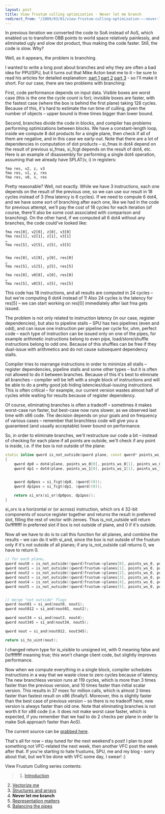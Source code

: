 ```yaml
---
layout: post
title: View frustum culling optimization - Never let me branch
redirect_from: "/2009/03/01/view-frustum-culling-optimization-–-never-let-me-branch/"
---
```


In previous iteration we converted the code to SoA instead of AoS, which enabled us to transform OBB points to world space relatively painlessly, and eliminated ugly and slow dot product, thus making the code faster. Still, the code is slow. Why?

Well, as it appears, the problem is branching.

I wanted to write a long post about branches and why they are often a bad idea for PPU/SPU, but it turns out that Mike Acton beat me to it – be sure to read his articles for detailed explanation: [part 1](http://www.cellperformance.com/articles/2006/07/tutorial_branch_elimination_pa.html) [part 2](http://www.cellperformance.com/articles/2006/04/background_on_branching.html) [part 3](http://www.cellperformance.com/articles/2006/04/benefits_to_branch_elimination.html) - so I'll make it short. For our case, there are two problems with branching:

First, code performance depends on input data. Visible boxes are worst case (this is the one the cycle count is for); invisible boxes are faster, with the fastest case (where the box is behind the first plane) taking 128 cycles. Because of this, it's hard to estimate the run time of culling, given the number of objects – upper bound is three times bigger than lower bound.

Second, branches divide the code in blocks, and compiler has problems performing optimizations between blocks. We have a constant-length loop, inside we compute 8 dot products for a single plane, then check if all of them are negative, and in this case we early-out. Note that there are a lot of dependencies in computation of dot products – si_fmas in dot4 depend on the result of previous si_fmas, si_fcgt depends on the result of dot4, etc. Here is an example of disassembly for performing a single dot4 operation, assuming that we already have SPLAT(v, i) in registers:

```
fma res, v2, z, v3
fma res, v1, y, res
fma res, v0, x, res
```

Pretty reasonable? Well, not exactly. While we have 3 instructions, each one depends on the result of the previous one, so we can use our result in 18 cycles instead of 3 (fma latency is 6 cycles). If we need to compute 6 dot4, and we have some sort of branching after each one, like we had in the code for previous attempt, we'll pay the cost of 18 cycles for each iteration (of course, there'll also be some cost associated with comparison and branching). On the other hand, if we computed all 6 dot4 without any branches, the code could've looked like:

```
fma res[0], v2[0], z[0], v3[0]
fma res[1], v2[1], z[1], v3[1]
…
fma res[5], v2[5], z[5], v3[5]


fma res[0], v1[0], y[0], res[0]
…
fma res[5], v1[5], y[5], res[5]

fma res[0], v0[0], x[0], res[0]
…
fma res[5], v0[5], x[5], res[5]
```

This code has 18 instructions, and all results are computed in 24 cycles – but we're computing 6 dot4 instead of 1! Also 24 cycles is the latency for res[5] – we can start working on res[0] immediately after last fma gets issued.

The problem is not only related to instruction latency (in our case, register dependencies), but also to pipeline stalls – SPU has two pipelines (even and odd), and can issue one instruction per pipeline per cycle for, uhm, perfect code – each type of instruction can be issued only on one of the pipes, for example arithmetic instructions belong to even pipe, load/store/shuffle instructions belong to odd one. Because of this shuffles can be free if they dual-issue with arithmetics and do not cause subsequent dependency stalls.

Compiler tries to rearrange instructions in order to minimize all stalls – register dependencies, pipeline stalls and some other types – but it is often not allowed to do it between branches. Because of this it's best to eliminate all branches – compiler will be left with a single block of instructions and will be able to do a pretty good job hiding latencies/dual-issuing instructions. This is often critical – for example, our current version wastes almost half of cycles while waiting for results because of register dependency.

Of course, eliminating branches is often a tradeoff – sometimes it makes worst-case run faster, but best-case now runs slower, as we observed last time with x86 code. The decision depends on your goals and on frequency of various cases – remember that branchless code will give you a guaranteed (and usually acceptable) lower bound on performance.

So, in order to eliminate branches, we'll restructure our code a bit – instead of checking for each plane if all points are outside, we'll check if any point is inside, i.e. if the box is not outside of the plane:

```c++
static inline qword is_not_outside(qword plane, const qword* points_ws_0, const qword* points_ws_1)
{
    qword dp0 = dot4(plane, points_ws_0[0], points_ws_0[1], points_ws_0[2]);
    qword dp1 = dot4(plane, points_ws_1[0], points_ws_1[1], points_ws_1[2]);


    qword dp0pos = si_fcgt(dp0, (qword)(0));
    qword dp1pos = si_fcgt(dp1, (qword)(0));

    return si_orx(si_or(dp0pos, dp1pos));
}
```

si_orx is a horizontal or (or across) instruction, which ors 4 32-bit components of source register together and returns the result in preferred slot, filling the rest of vector with zeroes. Thus is_not_outside will return 0xffffffff in preferred slot if box is not outside of plane, and 0 if it's outside.

Now all we have to do is to call this function for all planes, and combine the results – we can do it with si_and, since the box is not outside of the frustum only if it's not outside of all planes; if any is_not_outside call returns 0, we have to return 0.

```c++
// for each plane…
qword nout0 = is_not_outside((qword)frustum->planes[0], points_ws_0, points_ws_1);
qword nout1 = is_not_outside((qword)frustum->planes[1], points_ws_0, points_ws_1);
qword nout2 = is_not_outside((qword)frustum->planes[2], points_ws_0, points_ws_1);
qword nout3 = is_not_outside((qword)frustum->planes[3], points_ws_0, points_ws_1);
qword nout4 = is_not_outside((qword)frustum->planes[4], points_ws_0, points_ws_1);
qword nout5 = is_not_outside((qword)frustum->planes[5], points_ws_0, points_ws_1);


// merge "not outside" flags
qword nout01 = si_and(nout0, nout1); 
qword nout012 = si_and(nout01, nout2); 

qword nout34 = si_and(nout3, nout4); 
qword nout345 = si_and(nout34, nout5); 

qword nout = si_and(nout012, nout345);

return si_to_uint(nout);
```

I changed return type for is_visible to unsigned int, with 0 meaning false and 0xffffffff meaning true; this won't change client code, but slightly improves performance.

Now when we compute everything in a single block, compiler schedules instructions in a way that we waste close to zero cycles because of latency. The new branchless version runs at 119 cycles, which is more than 3 times faster than the previous version, and 10 times faster than initial scalar version. This results in 37 msec for million calls, which is almost 2 times faster than fastest result on x86 (finally!). Moreover, this is slightly faster than the best case of previous version – so there is no tradeoff here, new version is always faster than old one. Note that eliminating branches is not worth it for x86 code (i.e. it does not make worst case faster, which is expected, if you remember that we had to do 2 checks per plane in order to make SoA approach faster than AoS).

The current source can be [grabbed here](http://www.everfall.com/paste/id.php?5ja74ki4tozi).

That's all for now – stay tuned for the next weekend's post! I plan to post something not VFC-related the next week, then another VFC post the week after that. If you're starting to hate frustums, SPU, me and my blog - sorry about that, but we'll be done with VFC some day, I swear! :)

View Frustum Culling series contents:
>1. [Introduction](/2009/01/31/view-frustum-culling-optimization-introduction/)
2. [Vectorize me](/2009/02/08/view-frustum-culling-optimization-vectorize-me/)
3. [Structures and arrays](/2009/02/15/view-frustum-culling-optimization-structures-and-arrays/)
4. **Never let me branch**
5. [Representation matters](/2009/03/15/view-frustum-culling-optimization-representation-matters/)
6. [Balancing the pipes](/2010/09/11/view-frustum-culling-optimization-balancing-the-pipes/)